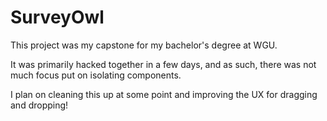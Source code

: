 # SurveyOwl

This project was my capstone for my bachelor's degree at WGU.

It was primarily hacked together in a few days, and as such, there was not much focus put on isolating components.

I plan on cleaning this up at some point and improving the UX for dragging and dropping!
